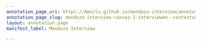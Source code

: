 ```yaml
---
annotation_page_uri: https://Amcclu.github.io/mendoza-interview/annotations/mendoza-interview-canvas-1-interviewee--contextualizing--gesturing--forthcomingness.json
annotation_page_slug: mendoza-interview-canvas-1-interviewee--contextualizing--gesturing--forthcomingness
layout: annotation_page
manifest_label: Mendoza Interview

---
```

